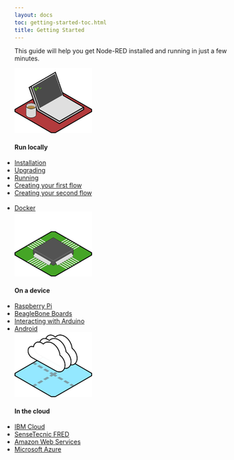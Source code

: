 ```yaml
---
layout: docs
toc: getting-started-toc.html
title: Getting Started
---
```


This guide will help you get Node-RED installed and running in just a few minutes.

<div class="grid">
    <div class="col-1-3 ">
        <img src="/images/platform-local.png" width="175">
        <h4>Run locally</h4>
        <ul style="margin: 0; padding: 0">
            <li><a href="/docs/getting-started/installation">Installation</a></li>
            <li><a href="/docs/getting-started/upgrading">Upgrading</a></li>
            <li><a href="/docs/getting-started/running">Running</a></li>
            <li><a href="/docs/getting-started/first-flow">Creating your first flow</a></li>
            <li><a href="/docs/getting-started/second-flow">Creating your second flow</a><br><br></li>
            <li><a href="/docs/platforms/docker">Docker</a></li>
        </ul>
    </div>
    <div class="col-1-3 ">
        <img src="/images/platform-device.png" width="175">
        <h4>On a device</h4>
        <ul style="margin: 0; padding: 0">
            <li><a href="/docs/hardware/raspberrypi">Raspberry Pi</a></li>
            <li><a href="/docs/hardware/beagleboneblack">BeagleBone Boards</a></li>
            <li><a href="/docs/hardware/arduino">Interacting with Arduino</a></li>
            <li><a href="/docs/platforms/android">Android</a></li>
        </ul>
    </div>
    <div class="col-1-3 ">
        <img src="/images/platform-cloud.png" width="175">
        <h4>In the cloud</h4>
        <ul style="margin: 0; padding: 0">
            <li><a href="/docs/platforms/bluemix">IBM Cloud</a></li>
            <li><a href="https://fred.sensetecnic.com/">SenseTecnic FRED</a></li>
            <li><a href="/docs/platforms/aws">Amazon Web Services</a></li>
            <li><a href="/docs/platforms/azure">Microsoft Azure</a></li>
        </ul>
    </div>
</div>
